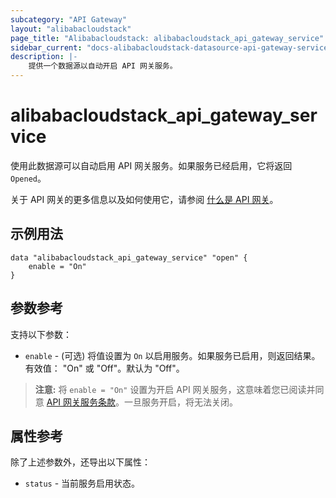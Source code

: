 ```yaml
---
subcategory: "API Gateway"
layout: "alibabacloudstack"
page_title: "Alibabacloudstack: alibabacloudstack_api_gateway_service"
sidebar_current: "docs-alibabacloudstack-datasource-api-gateway-service"
description: |-
    提供一个数据源以自动开启 API 网关服务。
---
```


# alibabacloudstack_api_gateway_service

使用此数据源可以自动启用 API 网关服务。如果服务已经启用，它将返回 `Opened`。

关于 API 网关的更多信息以及如何使用它，请参阅 [什么是 API 网关](https://www.alibabacloud.com/help/product/29462.htm)。



## 示例用法

```
data "alibabacloudstack_api_gateway_service" "open" {
	enable = "On"
}
```

## 参数参考

支持以下参数：

* `enable` - (可选) 将值设置为 `On` 以启用服务。如果服务已启用，则返回结果。有效值： "On" 或 "Off"。默认为 "Off"。

> **注意:** 将 `enable = "On"` 设置为开启 API 网关服务，这意味着您已阅读并同意 [API 网关服务条款](https://help.aliyun.com/document_detail/35391.html)。一旦服务开启，将无法关闭。

## 属性参考

除了上述参数外，还导出以下属性：

* `status` - 当前服务启用状态。